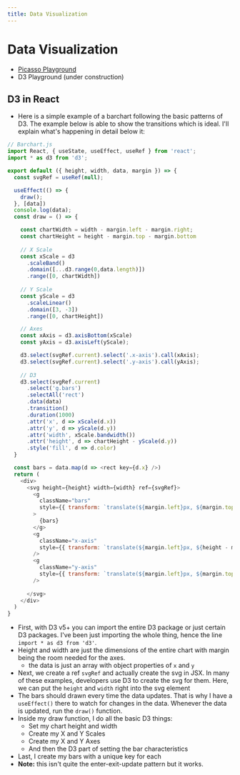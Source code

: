 ```yaml
---
title: Data Visualization
---
```


# Data Visualization

- [Picasso Playground](https://github.com/coolinmc6/picasso-playground)
- D3 Playground (under construction)

## D3 in React

- Here is a simple example of a barchart following the basic patterns of D3. The example below is able to show
the transitions which is ideal. I'll explain what's happening in detail below it:

```js
// Barchart.js
import React, { useState, useEffect, useRef } from 'react';
import * as d3 from 'd3';

export default ({ height, width, data, margin }) => {
  const svgRef = useRef(null);

  useEffect(() => {
    draw();
  }, [data])
  console.log(data);
  const draw = () => {

    const chartWidth = width - margin.left - margin.right;
    const chartHeight = height - margin.top - margin.bottom
    
    // X Scale
    const xScale = d3
      .scaleBand()
      .domain([...d3.range(0,data.length)])
      .range([0, chartWidth])
    
    // Y Scale
    const yScale = d3
      .scaleLinear()
      .domain([3, -3])
      .range([0, chartHeight])

    // Axes
    const xAxis = d3.axisBottom(xScale)
    const yAxis = d3.axisLeft(yScale);

    d3.select(svgRef.current).select('.x-axis').call(xAxis);
    d3.select(svgRef.current).select('.y-axis').call(yAxis);
    
    // D3
    d3.select(svgRef.current)
      .select('g.bars')
      .selectAll('rect')
      .data(data)
      .transition()
      .duration(1000)
      .attr('x', d => xScale(d.x))
      .attr('y', d => yScale(d.y))
      .attr('width', xScale.bandwidth())
      .attr('height', d => chartHeight - yScale(d.y))
      .style('fill', d => d.color)
  }

  const bars = data.map(d => <rect key={d.x} />)
  return (
    <div>
      <svg height={height} width={width} ref={svgRef}>
        <g 
          className="bars"
          style={{ transform: `translate(${margin.left}px, ${margin.top}px)`}}
        >
          {bars}
        </g>
        <g 
          className="x-axis"
          style={{ transform: `translate(${margin.left}px, ${height - margin.bottom}px)`}}
        />
        <g 
          className="y-axis"
          style={{ transform: `translate(${margin.left}px, ${margin.top}px)`}}
        />
        
      </svg>
    </div>
  )
}
```
- First, with D3 v5+ you can import the entire D3 package or just certain D3 packages. I've been just
importing the whole thing, hence the line `import * as d3 from 'd3'`.
- Height and width are just the dimensions of the entire chart with margin being the room needed for
the axes.
  - the data is just an array with object properties of `x` and `y`
- Next, we create a ref `svgRef` and actually create the svg in JSX. In many of these examples, developers use
D3 to create the svg for them. Here, we can put the `height` and `width` right into the svg element
- The bars should drawn every time the data updates. That is why I have a `useEffect()` there to watch for changes
in the data. Whenever the data is updated, run the `draw()` function.
- Inside my draw function, I do all the basic D3 things:
	- Set my chart height and width
	- Create my X and Y Scales
	- Create my X and Y Axes
	- And then the D3 part of setting the bar characteristics
- Last, I create my bars with a unique key for each 
- **Note:** this isn't quite the enter-exit-update pattern but it works.
